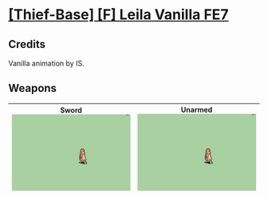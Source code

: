 # [\[Thief-Base\] \[F\] Leila Vanilla FE7](./)
## Credits

Vanilla animation by IS.

## Weapons

| <b>Sword</b><br/><img alt="Sword animation" src="./1.%20Sword/Sword.gif"/> | <b>Unarmed</b><br/><img alt="Unarmed animation" src="./8.%20Unarmed/Unarmed.gif"/> |
| :---: | :---: |
